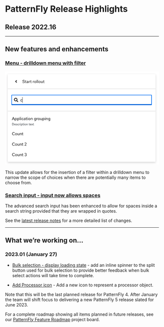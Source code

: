 # PatternFly Release Highlights
## Release 2022.16
----------------------------------------------------------
## New features and enhancements

### [Menu - drilldown menu with filter](https://v4-archive.patternfly.org/v4/components/menu#with-drilldown-and-inline-filter)

![drilldown menu with filter](./img/drilldown-filter.png)

This update allows for the insertion of a filter within a drilldown menu to narrow the scope of choices when there are potentially many items to choose from.

### [Search input - input now allows spaces](https://v4-archive.patternfly.org/v4/components/search-input#advanced)

The advanced search input has been enhanced to allow for spaces inside a search string provided that they are wrapped in quotes.

See the [latest release notes](https://v4-archive.patternfly.org/v4/developer-resources/release-notes) for a more detailed list of changes.

-----------------------------------------------------------------------------

## What we’re working on...

### 2023.01 (January 27)

* [Bulk selection - display loading state](https://github.com/patternfly/patternfly-react/issues/8237) - add an inline spinner to the split button used for bulk selection to provide better feedback when bulk select actions will take time to complete.

* [Add Processor icon](https://github.com/patternfly/patternfly/issues/5263) - Add a new icon to represent a processor object.

Note that this will be the last planned release for PatternFly 4. After January the team will shift focus to delivering a new PatternFly 5 release slated for June 2023.

For a complete roadmap showing all items planned in future releases, see our [PatternFly Feature Roadmap](https://github.com/orgs/patternfly/projects/4?fullscreen=true) project board.
